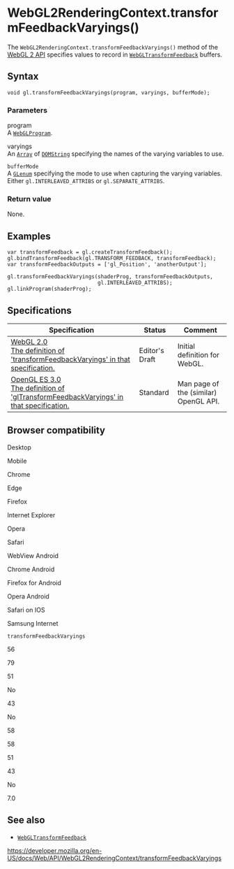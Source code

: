 WebGL2RenderingContext.transformFeedbackVaryings()
==================================================

The `WebGL2RenderingContext.transformFeedbackVaryings()` method of the [WebGL 2 API](../webgl_api) specifies values to record in [`WebGLTransformFeedback`](../webgltransformfeedback) buffers.

Syntax
------

    void gl.transformFeedbackVaryings(program, varyings, bufferMode);

### Parameters

program  
A [`WebGLProgram`](../webglprogram).

varyings  
An [`Array`](https://developer.mozilla.org/en-US/docs/Web/JavaScript/Reference/Global_Objects/Array) of [`DOMString`](../domstring) specifying the names of the varying variables to use.

`bufferMode`  
A [`GLenum`](../webgl_api/types) specifying the mode to use when capturing the varying variables. Either `gl.INTERLEAVED_ATTRIBS` or `gl.SEPARATE_ATTRIBS`.

### Return value

None.

Examples
--------

    var transformFeedback = gl.createTransformFeedback();
    gl.bindTransformFeedback(gl.TRANSFORM_FEEDBACK, transformFeedback);
    var transformFeedbackOutputs = ['gl_Position', 'anotherOutput'];

    gl.transformFeedbackVaryings(shaderProg, transformFeedbackOutputs,
                                 gl.INTERLEAVED_ATTRIBS);
    gl.linkProgram(shaderProg);

Specifications
--------------

<table><thead><tr class="header"><th>Specification</th><th>Status</th><th>Comment</th></tr></thead><tbody><tr class="odd"><td><a href="https://www.khronos.org/registry/webgl/specs/latest/2.0/#3.7.15">WebGL 2.0<br />
<span class="small">The definition of 'transformFeedbackVaryings' in that specification.</span></a></td><td><span class="spec-ed">Editor's Draft</span></td><td>Initial definition for WebGL.</td></tr><tr class="even"><td><a href="https://www.khronos.org/opengles/sdk/docs/man3/html/glTransformFeedbackVaryings.xhtml">OpenGL ES 3.0<br />
<span class="small">The definition of 'glTransformFeedbackVaryings' in that specification.</span></a></td><td><span class="spec-standard">Standard</span></td><td>Man page of the (similar) OpenGL API.</td></tr></tbody></table>

Browser compatibility
---------------------

Desktop

Mobile

Chrome

Edge

Firefox

Internet Explorer

Opera

Safari

WebView Android

Chrome Android

Firefox for Android

Opera Android

Safari on IOS

Samsung Internet

`transformFeedbackVaryings`

56

79

51

No

43

No

58

58

51

43

No

7.0

See also
--------

-   [`WebGLTransformFeedback`](../webgltransformfeedback)

<a href="https://developer.mozilla.org/en-US/docs/Web/API/WebGL2RenderingContext/transformFeedbackVaryings" class="_attribution-link">https://developer.mozilla.org/en-US/docs/Web/API/WebGL2RenderingContext/transformFeedbackVaryings</a>
